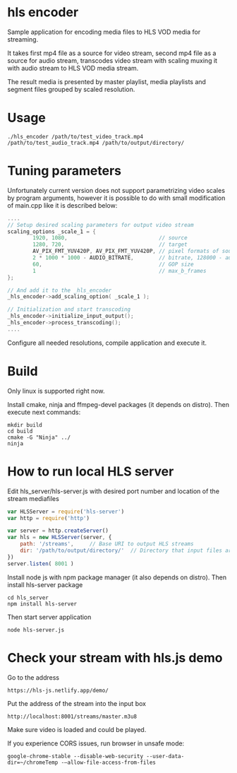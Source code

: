 # hls encoder

Sample application for encoding media files to HLS VOD media for streaming.

It takes first mp4 file as a source for video stream, second mp4 file as a source for audio stream,
transcodes video stream with scaling muxing it with audio stream to HLS VOD media stream.

The result media is presented by master playlist, media playlists and segment files grouped by scaled resolution.

# Usage

```
./hls_encoder /path/to/test_video_track.mp4 /path/to/test_audio_track.mp4 /path/to/output/directory/
```

# Tuning parameters

Unfortunately current version does not support parametrizing video scales by program arguments,
however it is possible to do with small modification of main.cpp like it is described below:

```cpp
....
// Setup desired scaling parameters for output video stream
scaling_options _scale_1 = {
        1920, 1080,                             // source
        1280, 720,                              // target
        AV_PIX_FMT_YUV420P, AV_PIX_FMT_YUV420P, // pixel formats of source and target
        2 * 1000 * 1000 - AUDIO_BITRATE,        // bitrate, 128000 - audio bitrate
        60,                                     // GOP size
        1                                       // max_b_frames
};

// And add it to the _hls_encoder
_hls_encoder->add_scaling_option( _scale_1 );

// Initialization and start transcoding
_hls_encoder->initialize_input_output();
_hls_encoder->process_transcoding();
....
```

Configure all needed resolutions, compile application and execute it.

# Build

Only linux is supported right now.

Install cmake, ninja and ffmpeg-devel packages (it depends on distro). Then execute next commands:

```
mkdir build
cd build
cmake -G "Ninja" ../
ninja
```

# How to run local HLS server

Edit hls_server/hls-server.js with desired port number and location of the stream mediafiles
```javascript
var HLSServer = require('hls-server')
var http = require('http')

var server = http.createServer()
var hls = new HLSServer(server, {
    path: '/streams',     // Base URI to output HLS streams
    dir: '/path/to/output/directory/'  // Directory that input files are stored
})
server.listen( 8001 )
```

Install node js with npm package manager (it also depends on distro). Then install hls-server package
```
cd hls_server
npm install hls-server
```

Then start server application
```
node hls-server.js
```

# Check your stream with hls.js demo

Go to the address
```
https://hls-js.netlify.app/demo/
```
Put the address of the stream into the input box
```
http://localhost:8001/streams/master.m3u8
```

Make sure video is loaded and could be played.

If you experience CORS issues, run browser in unsafe mode:

```
google-chrome-stable --disable-web-security --user-data-dir=~/chromeTemp -–allow-file-access-from-files
```